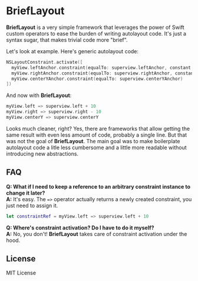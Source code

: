 # BriefLayout

**BriefLayout** is a very simple framework that leverages the power of Swift custom operators to ease the burden of writing autolayout code.
It's just a syntax sugar, that makes trivial code more "brief".

Let's look at example. Here's generic autolayout code:
```swift
NSLayoutConstraint.activate([
  myView.leftAnchor.constraint(equalTo: superview.leftAnchor, constant: 10),
  myView.rightAnchor.constraint(equalTo: superview.rightAnchor, constant: -10),
  myView.centerYAnchor.constraint(equalTo: superview.centerYAnchor)
])
```

And now with **BriefLayout**:

```swift
myView.left => superview.left + 10
myView.right => superview.right - 10
myView.centerY => superview.centerY
```

Looks much cleaner, right? 
Yes, there are frameworks that allow getting the same result with even less amount of code, probably a single line. But that was not the goal of **BriefLayout**. 
The main goal was to make boilerplate autolayout code a litle less cumbersome and a little more readable without introducing new abstractions. 

<a name="faq"></a>
## FAQ 

**Q: What if I need to keep a reference to an arbitrary constraint instance to change it later?**  
**A:** It's easy. The `=>` operator actually returns a newly created constraint, you just need to assign it.
```swift
let constraintRef = myView.left => superview.left + 10
```

**Q: Where's constraint activation? Do I have to do it myself?**  
**A:** No, you don't! **BriefLayout** takes care of constraint activation under the hood.


## License
MIT License
